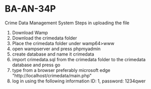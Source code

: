 # BA-AN-34P
Crime Data Management System
Steps in uploading the file
1. Download Wamp
2. Download the crimedata folder
3. Place the crimedata folder under wamp64>www
4. open wampserver and press phpmyadmin
5. create database and name it crimedata
6. import crimedata.sql from the crimedata folder to the crimedata database and press go
7. type from a browser preferably microsoft edge "http://localhost/crimedata/main.php"
8. log in using the following information ID: 1, password: 1234qwer
